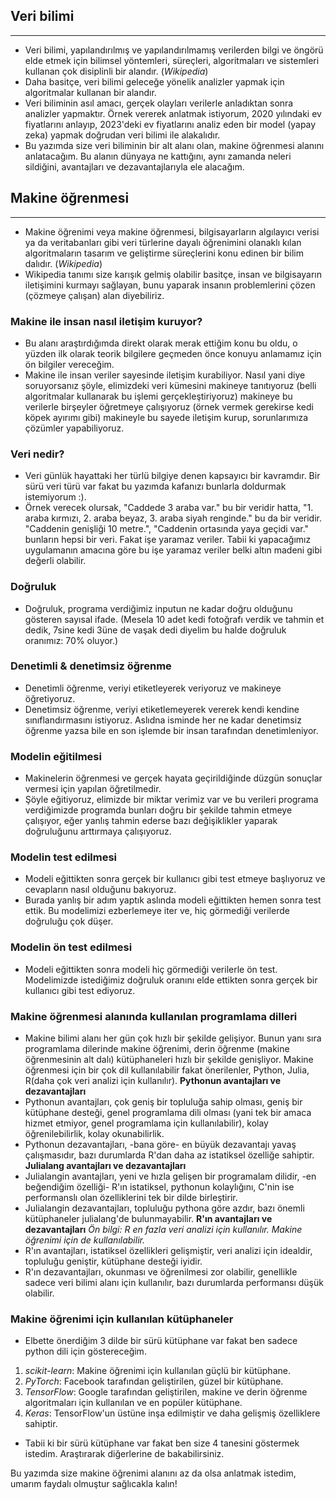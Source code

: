 ## Veri bilimi
****
- Veri bilimi, yapılandırılmış ve yapılandırılmamış verilerden bilgi ve öngörü elde etmek için bilimsel yöntemleri, süreçleri, algoritmaları ve sistemleri kullanan çok disiplinli bir alandır. (*Wikipedia*)
- Daha basitçe, veri bilimi geleceğe yönelik analizler yapmak için algoritmalar kullanan bir alandır.
- Veri biliminin asıl amacı, gerçek olayları verilerle anladıktan sonra analizler yapmaktır. Örnek vererek anlatmak istiyorum, 2020 yılındaki ev fiyatlarını anlayıp, 2023'deki ev fiyatlarını analiz eden bir model (yapay zeka) yapmak doğrudan veri bilimi ile alakalıdır.
- Bu yazımda size veri biliminin bir alt alanı olan, makine öğrenmesi alanını anlatacağım. Bu alanın dünyaya ne kattığını, aynı zamanda neleri sildiğini, avantajları ve dezavantajlarıyla ele alacağım.

## Makine öğrenmesi
****
- Makine öğrenimi veya makine öğrenmesi, bilgisayarların algılayıcı verisi ya da veritabanları gibi veri türlerine dayalı öğrenimini olanaklı kılan algoritmaların tasarım ve geliştirme süreçlerini konu edinen bir bilim dalıdır. (*Wikipedia*)
- Wikipedia tanımı size karışık gelmiş olabilir basitçe, insan ve bilgisayarın iletişimini kurmayı sağlayan, bunu yaparak insanın problemlerini çözen (çözmeye çalışan) alan diyebiliriz.

### Makine ile insan nasıl iletişim kuruyor?
- Bu alanı araştırdığımda direkt olarak merak ettiğim konu bu oldu, o yüzden ilk olarak teorik bilgilere geçmeden önce konuyu anlamamız için ön bilgiler vereceğim.
- Makine ile insan veriler sayesinde iletişim kurabiliyor. Nasıl yani diye soruyorsanız şöyle, elimizdeki veri kümesini makineye tanıtıyoruz (belli algoritmalar kullanarak bu işlemi gerçekleştiriyoruz) makineye bu verilerle birşeyler öğretmeye çalışıyoruz (örnek vermek gerekirse kedi köpek ayırımı gibi) makineyle bu sayede iletişim kurup, sorunlarımıza çözümler yapabiliyoruz.

### Veri nedir?
- Veri günlük hayattaki her türlü bilgiye denen kapsayıcı bir kavramdır. Bir sürü veri türü var fakat bu yazımda kafanızı bunlarla doldurmak istemiyorum :).
- Örnek verecek olursak, "Caddede 3 araba var." bu bir veridir hatta, "1. araba kırmızı, 2. araba beyaz, 3. araba siyah renginde." bu da bir veridir. "Caddenin genişliği 10 metre.", "Caddenin ortasında yaya geçidi var." bunların hepsi bir veri. Fakat işe yaramaz veriler. Tabii ki yapacağımız uygulamanın amacına göre bu işe yaramaz veriler belki altın madeni gibi değerli olabilir.

### Doğruluk
- Doğruluk, programa verdiğimiz inputun ne kadar doğru olduğunu gösteren sayısal ifade. (Mesela 10 adet kedi fotoğrafı verdik ve tahmin et dedik, 7sine kedi 3üne de vaşak dedi diyelim bu halde doğruluk oranımız: 70% oluyor.)

### Denetimli & denetimsiz öğrenme
- Denetimli öğrenme, veriyi etiketleyerek veriyoruz ve makineye öğretiyoruz.
- Denetimsiz öğrenme, veriyi etiketlemeyerek vererek kendi kendine sınıflandırmasını istiyoruz. Aslıdna isminde her ne kadar denetimsiz öğrenme yazsa bile en son işlemde bir insan tarafından denetimleniyor.

### Modelin eğitilmesi
- Makinelerin öğrenmesi ve gerçek hayata geçirildiğinde düzgün sonuçlar vermesi için yapılan öğretilmedir.
- Şöyle eğitiyoruz, elimizde bir miktar verimiz var ve bu verileri programa verdiğimizde programda bunları doğru bir şekilde tahmin etmeye çalışıyor, eğer yanlış tahmin ederse bazı değişiklikler yaparak doğruluğunu arttırmaya çalışıyoruz.

### Modelin test edilmesi
- Modeli eğittikten sonra gerçek bir kullanıcı gibi test etmeye başlıyoruz ve cevapların nasıl olduğunu bakıyoruz.
- Burada yanlış bir adım yaptık aslında modeli eğittikten hemen sonra test ettik. Bu modelimizi ezberlemeye iter ve, hiç görmediği verilerde doğruluğu çok düşer.

### Modelin ön test edilmesi
- Modeli eğittikten sonra modeli hiç görmediği verilerle ön test. Modelimizde istediğimiz doğruluk oranını elde ettikten sonra gerçek bir kullanıcı gibi test ediyoruz.

### Makine öğrenmesi alanında kullanılan programlama dilleri
- Makine bilimi alanı her gün çok hızlı bir şekilde gelişiyor. Bunun yanı sıra programlama dilerinde makine öğrenimi, derin öğrenme (makine öğrenmesinin alt dalı) kütüphaneleri hızlı bir şekilde genişliyor. Makine öğrenmesi için bir çok dil kullanılabilir fakat önerilenler, Python, Julia, R(daha çok veri analizi için kullanılır).
**Pythonun avantajları ve dezavantajları**
- Pythonun avantajları, çok geniş bir topluluğa sahip olması, geniş bir kütüphane desteği, genel programlama dili olması (yani tek bir amaca hizmet etmiyor, genel programlama için kullanılabilir), kolay öğrenilebilirlik, kolay okunabilirlik.
- Pythonun dezavantajları, -bana göre- en büyük dezavantajı yavaş çalışmasıdır, bazı durumlarda R'dan daha az istatiksel özelliğe sahiptir.
**Julialang avantajları ve dezavantajları**
- Julialangin avantajları, yeni ve hızla gelişen bir programalam dilidir, -en beğendiğim özelliği- R'ın istatiksel, pythonun kolaylığını, C'nin ise performanslı olan özelliklerini tek bir dilde birleştirir.
- Julialangin dezavantajları, topluluğu pythona göre azdır, bazı önemli kütüphaneler julialang'de bulunmayabilir.
**R'ın avantajları ve dezavantajları**
*Ön bilgi: R en fazla veri analizi için kullanılır. Makine öğrenimi için de kullanılabilir.*
- R'ın avantajları, istatiksel özellikleri gelişmiştir, veri analizi için idealdir, topluluğu geniştir, kütüphane desteği iyidir.
- R'ın dezavantajları, okunması ve öğrenilmesi zor olabilir, genellikle sadece veri bilimi alanı için kullanılır, bazı durumlarda performansı düşük olabilir.

### Makine öğrenimi için kullanılan kütüphaneler
- Elbette önerdiğim 3 dilde bir sürü kütüphane var fakat ben sadece python dili için göstereceğim.
1. *scikit-learn*: Makine öğrenimi için kullanılan güçlü bir kütüphane.
2. *PyTorch*: Facebook tarafından geliştirilen, güzel bir kütüphane.
3. *TensorFlow*: Google tarafından geliştirilen, makine ve derin öğrenme algoritmaları için kullanılan ve en popüler kütüphane.
4. *Keras*: TensorFlow'un üstüne inşa edilmiştir ve daha gelişmiş özelliklere sahiptir.
- Tabii ki bir sürü kütüphane var fakat ben size 4 tanesini göstermek istedim. Araştırarak diğerlerine de bakabilirsiniz.

 Bu yazımda size makine öğrenimi alanını az da olsa anlatmak istedim, umarım faydalı olmuştur sağlıcakla kalın!
